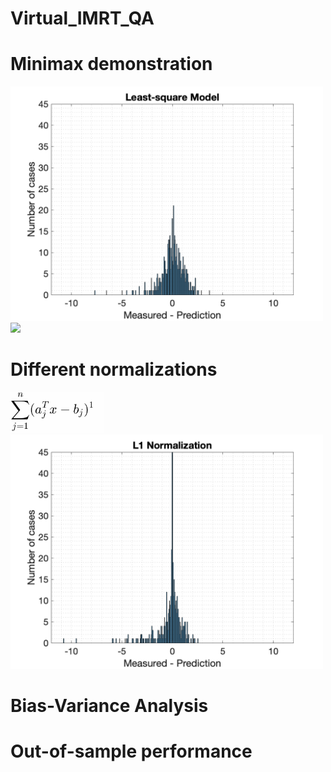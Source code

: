 # Virtual_IMRT_QA

<h1>Minimax demonstration</h1>
<img src="figures/LS_model_1.tiff" width="500" />
<img src="figures/MM_model_1.tiff" width="500" />


<h1>Different normalizations</h1>
<img src="figures/normalization_eq.gif" width="150" />
<img src="figures/normalization_result_2.gif" width="500" />

<h1>Bias-Variance Analysis</h1>

<h1>Out-of-sample performance</h1>
